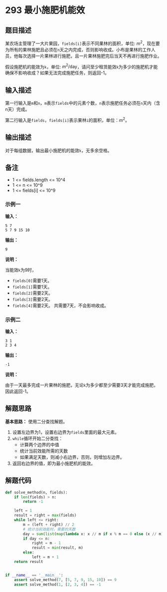# 293 最小施肥机能效

## 题目描述

某农场主管理了一大片果园，`fields[i]`表示不同果林的面积，单位: $m^2$，现在要为所有的果林施肥且必须在`n`天之内完成，否则影响收成。小布是果林的工作人员，他每次选择一片果林进行施肥，且一片果林施肥完后当天不再进行施肥作业。

假设施肥机的能效为`k`，单位: $m^2/\text{day}$，请问至少租赁能效`k`为多少的施肥机才能确保不影响收成？如果无法完成施肥任务，则返回-1。

## 输入描述

第一行输入是`m`和`n`，`m`表示`fields`中的元素个数，`n`表示施肥任务必须在`n`天内（含n天）完成。

第二行输入是`fields`，`fields[i]`表示果林`i`的面积，单位：$m^2$。

## 输出描述

对于每组数据，输出最小施肥机的能效`k`，无多余空格。

## 备注

- 1 <= fields.length <= 10^4
- 1 <= n <= 10^9
- 1 <= fields[i] <= 10^9

### 示例一

**输入：**

```text
5 7
5 7 9 15 10
```

**输出：**

```text
9
```

**说明：**

当能效`k`为9时，
- `fields[0]`需要1天。
- `fields[1]`需要1天。
- `fields[2]`需要2天。
- `fields[3]`需要2天。
- `fields[4]`需要2天。
共需要7天，不会影响收成。

### 示例二

**输入：**

```text
3 1
2 3 4
```

**输出：**

```text
-1
```

**说明：**

由于一天最多完成一片果林的施肥，无论`k`为多少都至少需要3天才能完成施肥，因此返回-1。

## 解题思路

**基本思路：** 使用二分查找解题。
1. 设置左边界为1，设置右边界为`fields`里面的最大元素。
2. `while`循环开始二分查找：
    - 计算两个边界的中值
    - 统计当前效能所需的天数
    - 如果满足天数，则减小右边界，否则，则增加左边界。
3. 返回右边界的值，即为最小施肥机的能效。    

## 解题代码

```python
def solve_method(n, fields):
    if len(fields) > n:
        return -1

    left = 1
    result = right = max(fields)
    while left <= right:
        m = (left + right) // 2
        # 统计当前效能时，需要的天数
        day = sum(list(map(lambda x: x // m if x % m == 0 else (x // m) + 1, fields)))
        if day <= n:
            right = m - 1
            result = min(result, m)
        else:
            left = m + 1
    return result


if __name__ == '__main__':
    assert solve_method(7, [5, 7, 9, 15, 10]) == 9
    assert solve_method(1, [2, 3, 4]) == -1
```
